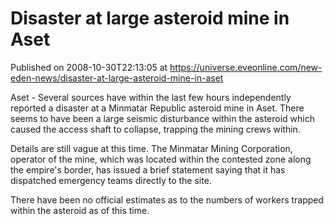 # Disaster at large asteroid mine in Aset
Published on 2008-10-30T22:13:05 at https://universe.eveonline.com/new-eden-news/disaster-at-large-asteroid-mine-in-aset

Aset - Several sources have within the last few hours independently reported a disaster at a Minmatar Republic asteroid mine in Aset.  There seems to have been a large seismic disturbance within the asteroid which caused the access shaft to collapse, trapping the mining crews within.

Details are still vague at this time. The Minmatar Mining Corporation, operator of the mine, which was located within the contested zone along the empire's border, has issued a brief statement saying that it has dispatched emergency teams directly to the site.

There have been no official estimates as to the numbers of workers trapped within the asteroid as of this time.
